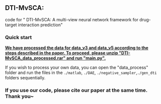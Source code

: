 ## DTI-MvSCA:
code for " DTI-MvSCA: A multi-view neural network  framework for drug-target interaction prediction"
### Quick start
<u>**We have processed the data for data_v3 and data_v5 according to the steps described in the paper. To proceed, please unzip "DTI-MvSCA_data_processed.rar" and run "main.py".**</u> 

If you wish to process your own data, you can open the "data_process" folder and run the files in the `./matlab`, `./DAE`, `./negative_sampler`,`./gen_dti` folders sequentially.



<h3>
If you use our code, please cite our paper at the same time. Thank you~
</h3>



